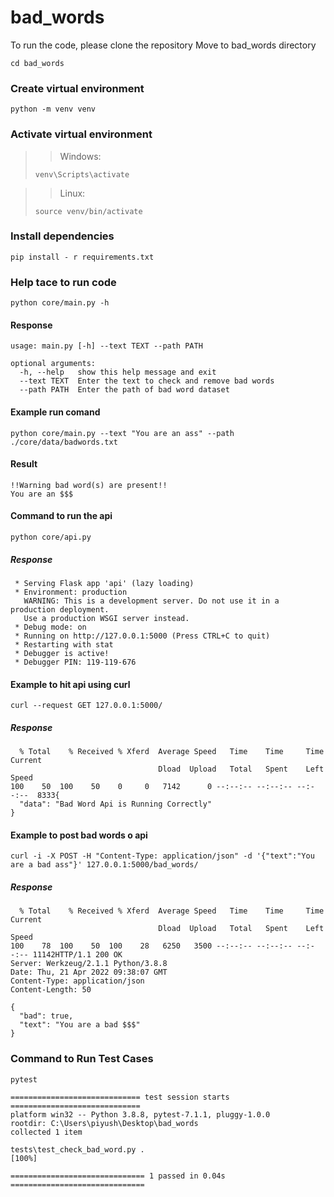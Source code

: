 # bad_words

To run the code, please clone the repository
Move to bad_words directory

```
cd bad_words
```

### Create virtual environment

```
python -m venv venv
```

### Activate virtual environment

> > Windows:
>
> `venv\Scripts\activate`

> > Linux:
>
> `source venv/bin/activate`

### Install dependencies

```
pip install - r requirements.txt
```

### Help tace to run code

```
python core/main.py -h
```

#### Response

```
usage: main.py [-h] --text TEXT --path PATH

optional arguments:
  -h, --help   show this help message and exit
  --text TEXT  Enter the text to check and remove bad words
  --path PATH  Enter the path of bad word dataset

```

#### Example run comand

```
python core/main.py --text "You are an ass" --path ./core/data/badwords.txt

```

#### Result

```
!!Warning bad word(s) are present!!
You are an $$$
```

#### Command to run the api

```
python core/api.py
```

##### Response

```
 * Serving Flask app 'api' (lazy loading)
 * Environment: production
   WARNING: This is a development server. Do not use it in a production deployment.
   Use a production WSGI server instead.
 * Debug mode: on
 * Running on http://127.0.0.1:5000 (Press CTRL+C to quit)
 * Restarting with stat
 * Debugger is active!
 * Debugger PIN: 119-119-676
```

#### Example to hit api using curl

```
curl --request GET 127.0.0.1:5000/
```

##### Response

```
  % Total    % Received % Xferd  Average Speed   Time    Time     Time  Current
                                 Dload  Upload   Total   Spent    Left  Speed
100    50  100    50    0     0   7142      0 --:--:-- --:--:-- --:--:--  8333{
  "data": "Bad Word Api is Running Correctly"
}

```

#### Example to post bad words o api

```
curl -i -X POST -H "Content-Type: application/json" -d '{"text":"You are a bad ass"}' 127.0.0.1:5000/bad_words/
```

##### Response

```
  % Total    % Received % Xferd  Average Speed   Time    Time     Time  Current
                                 Dload  Upload   Total   Spent    Left  Speed
100    78  100    50  100    28   6250   3500 --:--:-- --:--:-- --:--:-- 11142HTTP/1.1 200 OK
Server: Werkzeug/2.1.1 Python/3.8.8
Date: Thu, 21 Apr 2022 09:38:07 GMT
Content-Type: application/json
Content-Length: 50

{
  "bad": true,
  "text": "You are a bad $$$"
}
```

### Command to Run Test Cases

```
pytest
```

```
============================= test session starts =============================
platform win32 -- Python 3.8.8, pytest-7.1.1, pluggy-1.0.0
rootdir: C:\Users\piyush\Desktop\bad_words
collected 1 item

tests\test_check_bad_word.py .                                           [100%]

============================== 1 passed in 0.04s ==============================
```

